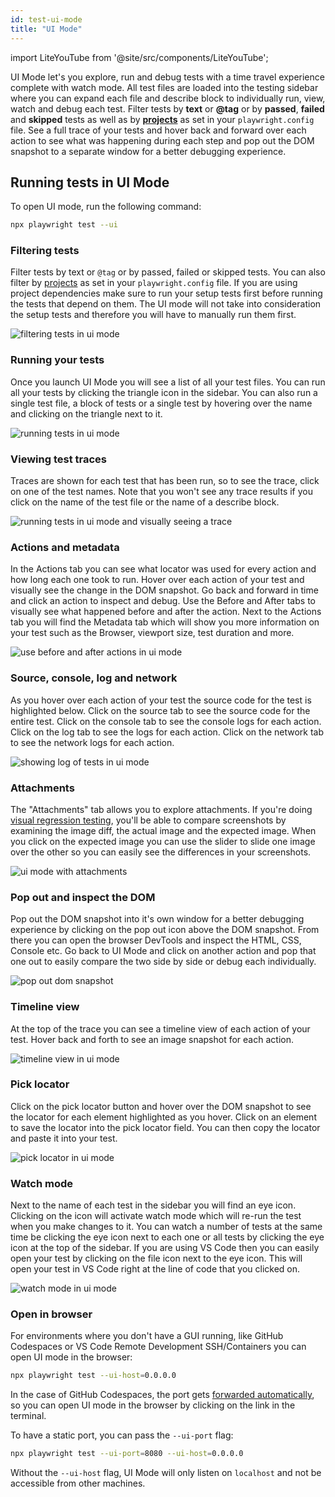 ```yaml
---
id: test-ui-mode
title: "UI Mode"
---
```


import LiteYouTube from '@site/src/components/LiteYouTube';

UI Mode let's you explore, run and debug tests with a time travel experience complete with watch mode. All test files are loaded into the testing sidebar where you can expand each file and describe block to individually run, view, watch and debug each test. Filter tests by **text** or **@tag** or by **passed**, **failed** and **skipped** tests as well as by [**projects**](./test-projects) as set in your `playwright.config` file. See a full trace of your tests and hover back and forward over each action to see what was happening during each step and pop out the DOM snapshot to a separate window for a better debugging experience.

<LiteYouTube
    id="d0u6XhXknzU"
    title="Playwrights UI Mode"
/>

## Running tests in UI Mode

To open UI mode, run the following command:

  ```bash
  npx playwright test --ui
  ```

### Filtering tests

Filter tests by text or `@tag` or by passed, failed or skipped tests. You can also filter by [projects](./test-projects) as set in your `playwright.config` file. If you are using project dependencies make sure to run your setup tests first before running the tests that depend on them. The UI mode will not take into consideration the setup tests and therefore you will have to manually run them first.

![filtering tests in ui mode](https://user-images.githubusercontent.com/13063165/234307854-adb49634-a588-4ea7-aa0e-2c31e845caf9.png)

### Running your tests

Once you launch UI Mode you will see a list of all your test files. You can run all your tests by clicking the triangle icon in the sidebar. You can also run a single test file, a block of tests or a single test by hovering over the name and clicking on the triangle next to it. 

![running tests in ui mode](https://user-images.githubusercontent.com/13063165/234280447-684d4bff-61bd-4a07-881d-e687af8832c7.png)

### Viewing test traces

Traces are shown for each test that has been run, so to see the trace, click on one of the test names. Note that you won't see any trace results if you click on the name of the test file or the name of a describe block.

![running tests in ui mode and visually seeing a trace](https://user-images.githubusercontent.com/13063165/234294773-d643a2b4-8c3a-4cb1-aca4-11327d3654c1.png)

### Actions and metadata

In the Actions tab you can see what locator was used for every action and how long each one took to run. Hover over each action of your test and visually see the change in the DOM snapshot. Go back and forward in time and click an action to inspect and debug. Use the Before and After tabs to visually see what happened before and after the action. Next to the Actions tab you will find the Metadata tab which will show you more information on your test such as the Browser, viewport size, test duration and more.

![use before and after actions in ui mode](https://user-images.githubusercontent.com/13063165/234294652-b32f7c74-6df3-4152-95e3-810e928562a2.png)

### Source, console, log and network

As you hover over each action of your test the source code for the test is highlighted below. Click on the source tab to see the source code for the entire test. Click on the console tab to see the console logs for each action. Click on the log tab to see the logs for each action. Click on the network tab to see the network logs for each action.

![showing log of tests in ui mode](https://user-images.githubusercontent.com/13063165/234323603-3d9a152d-f9fc-48d8-82d2-26c8c1866abb.png)

### Attachments

The "Attachments" tab allows you to explore attachments. If you're doing [visual regression testing](./test-snapshots.md), you'll be able to compare screenshots by examining the image diff, the actual image and the expected image. When you click on the expected image you can use the slider to slide one image over the other so you can easily see the differences in your screenshots.

![ui mode with attachments](https://github.com/microsoft/playwright/assets/13063165/bed993d7-7720-4624-b32f-4d7a543a732d)

### Pop out and inspect the DOM

Pop out the DOM snapshot into it's own window for a better debugging experience by clicking on the pop out icon above the DOM snapshot. From there you can open the browser DevTools and inspect the HTML, CSS, Console etc. Go back to UI Mode and click on another action and pop that one out to easily compare the two side by side or debug each individually.

![pop out dom snapshot](https://user-images.githubusercontent.com/13063165/234293178-4754c4a1-880d-46bc-971c-f85ef2672eff.png)


### Timeline view

At the top of the trace you can see a timeline view of each action of your test. Hover back and forth to see an image snapshot for each action.

![timeline view in ui mode](https://user-images.githubusercontent.com/13063165/234295914-f7ee3d8b-33a7-41b3-bc91-d363baaa7305.png)


### Pick locator

Click on the pick locator button and hover over the DOM snapshot to see the locator for each element highlighted as you hover. Click on an element to save the locator into the pick locator field. You can then copy the locator and paste it into your test.

![pick locator in ui mode](https://user-images.githubusercontent.com/13063165/234297860-35722199-3ddc-4c53-a37e-1858be045720.png)

### Watch mode

Next to the name of each test in the sidebar you will find an eye icon. Clicking on the icon will activate watch mode which will re-run the test when you make changes to it. You can watch a number of tests at the same time be clicking the eye icon next to each one or all tests by clicking the eye icon at the top of the sidebar. If you are using VS Code then you can easily open your test by clicking on the file icon next to the eye icon. This will open your test in VS Code right at the line of code that you clicked on.

![watch mode in ui mode](https://user-images.githubusercontent.com/13063165/234304918-dd0fb6d5-bfb1-4182-8c55-33cd3da5f83e.png)

### Open in browser

For environments where you don't have a GUI running, like GitHub Codespaces or VS Code Remote Development SSH/Containers you can open UI mode in the browser:

```bash
npx playwright test --ui-host=0.0.0.0
```

In the case of GitHub Codespaces, the port gets [forwarded automatically](https://docs.github.com/en/codespaces/developing-in-codespaces/forwarding-ports-in-your-codespace#about-forwarded-ports), so you can open UI mode in the browser by clicking on the link in the terminal.

To have a static port, you can pass the `--ui-port` flag:

```bash
npx playwright test --ui-port=8080 --ui-host=0.0.0.0
```

Without the `--ui-host` flag, UI Mode will only listen on `localhost` and not be accessible from other machines.
